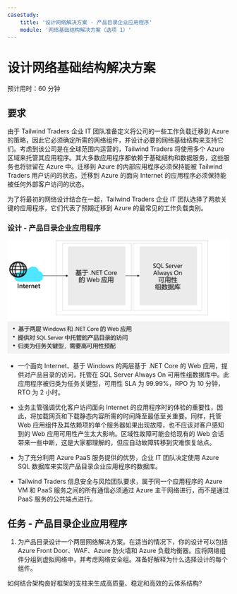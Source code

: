 ```yaml
---
casestudy:
    title: '设计网络解决方案 - 产品目录企业应用程序'
    module: '网络基础结构解决方案（选项 1）'
---
```

# 设计网络基础结构解决方案  

预计用时：60 分钟

## 要求

由于 Tailwind Traders 企业 IT 团队准备定义将公司的一些工作负载迁移到 Azure 的策略，因此它必须确定所需的网络组件，并设计必要的网络基础结构来支持它们。考虑到该公司是在全球范围内运营的，Tailwind Traders 将使用多个 Azure 区域来托管其应用程序。其大多数应用程序都依赖于基础结构和数据服务，这些服务也将驻留在 Azure 中。迁移到 Azure 的内部应用程序必须保持能被 Tailwind Traders 用户访问的状态。迁移到 Azure 的面向 Internet 的应用程序必须保持能被任何外部客户访问的状态。 

为了将最初的网络设计结合在一起，Tailwind Traders 企业 IT 团队选择了两款关键的应用程序，它们代表了预期迁移到 Azure 的最常见的工作负载类别。  

### 设计 - 产品目录企业应用程序

![产品目录体系结构](media/catalog.png)

- 一个面向 Internet、基于 Windows 的两层基于 .NET Core 的 Web 应用，提供对产品目录的访问，托管在 SQL Server Always On 可用性组数据库中。此应用程序被归类为任务关键型，可用性 SLA 为 99.99%，RPO 为 10 分钟，RTO 为 2 小时。 

-	业务主管强调优化客户访问面向 Internet 的应用程序时的体验的重要性，因此，将加载网页和下载静态内容所需的时间降至最低至关重要。同样，托管 Web 应用组件及其依赖项的单个服务器如果出现故障，也不应该对客户感知到的 Web 应用可用性产生太大影响。区域性故障可能会给现有的 Web 会话带来一些中断，这是大家都理解的，但应自动故障转移到灾难恢复站点。

- 为了充分利用 Azure PaaS 服务提供的优势，企业 IT 团队决定使用 Azure SQL 数据库来实现产品目录企业应用程序的数据库。 

- Tailwind Traders 信息安全与风险团队要求，属于同一个应用程序的 Azure VM 和 PaaS 服务之间的所有通信必须通过 Azure 主干网络进行，而不是通过 PaaS 服务的公共端点进行。 

## 任务 - 产品目录企业应用程序

1. 为产品目录设计一个两层网络解决方案。在适当的情况下，你的设计可以包括 Azure Front Door、WAF、Azure 防火墙和 Azure 负载均衡器。应将网络组件分组到虚拟网络中，并考虑网络安全组。准备好解释为什么选择设计的每个组件。 

如何结合架构良好框架的支柱来生成高质量、稳定和高效的云体系结构?

